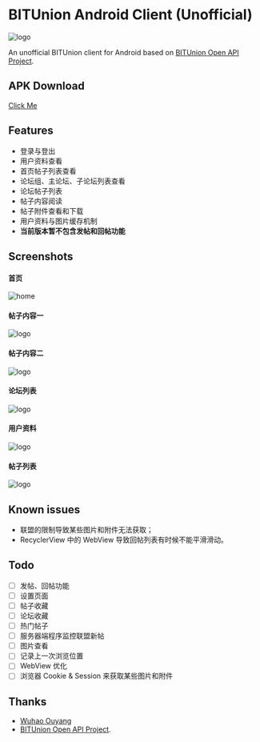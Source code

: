 # BITUnion Android Client (Unofficial)

![logo](screenshots/icon.png)

An unofficial BITUnion client for Android based on [BITUnion Open API Project](http://out.bitunion.org/thread-10471436-1-1.html).

## APK Download

[Click Me](http://pan.baidu.com/s/1eRfU6qe)

## Features
- 登录与登出
- 用户资料查看
- 首页帖子列表查看
- 论坛组、主论坛、子论坛列表查看
- 论坛帖子列表
- 帖子内容阅读
- 帖子附件查看和下载
- 用户资料与图片缓存机制
- __当前版本暂不包含发帖和回帖功能__

## Screenshots

#### 首页
![home](screenshots/homepage.png)

#### 帖子内容一
![logo](screenshots/thread_detail_quote.png)

#### 帖子内容二
![logo](screenshots/thread_detail.png)

#### 论坛列表

![logo](screenshots/forum_list.png)

#### 用户资料
![logo](screenshots/profile.png)

#### 帖子列表
![logo](screenshots/thread_list.png)


## Known issues
- 联盟的限制导致某些图片和附件无法获取；
- RecyclerView 中的 WebView 导致回帖列表有时候不能平滑滑动。

## Todo
- [ ] 发帖、回帖功能
- [ ] 设置页面
- [ ] 帖子收藏
- [ ] 论坛收藏
- [ ] 热门帖子
- [ ] 服务器端程序监控联盟新帖
- [ ] 图片查看
- [ ] 记录上一次浏览位置
- [ ] WebView 优化
- [ ] 浏览器 Cookie & Session 来获取某些图片和附件

## Thanks
- [Wuhao Ouyang](https://github.com/wuhao-ouyang)
- [BITUnion Open API Project](http://out.bitunion.org/thread-10471436-1-1.html).



